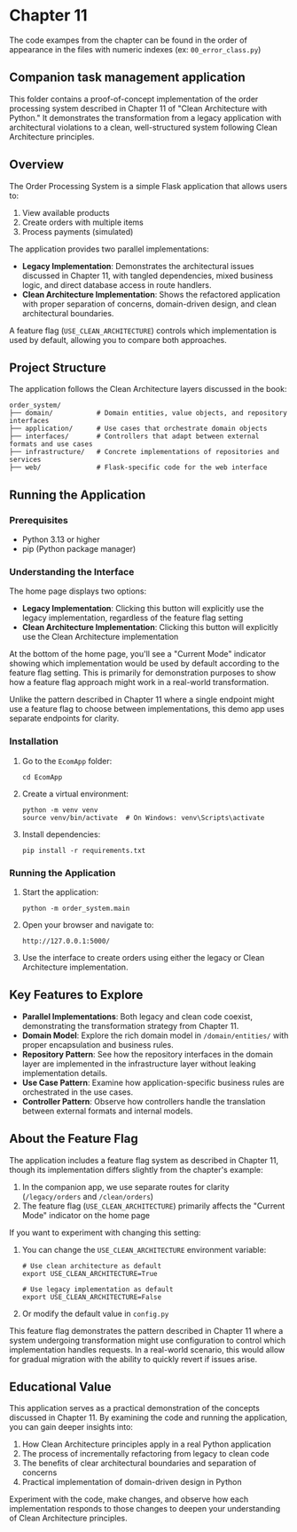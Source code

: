 # Chapter 11

The code exampes from the chapter can be found in the order of appearance in the files with numeric indexes (ex:
`00_error_class.py`)

## Companion task management application

This folder contains a proof-of-concept implementation of the order processing system described in Chapter 11 of "Clean Architecture with Python." It demonstrates the transformation from a legacy application with architectural violations to a clean, well-structured system following Clean Architecture principles.

## Overview

The Order Processing System is a simple Flask application that allows users to:

1. View available products
2. Create orders with multiple items
3. Process payments (simulated)

The application provides two parallel implementations:

- **Legacy Implementation**: Demonstrates the architectural issues discussed in Chapter 11, with tangled dependencies, mixed business logic, and direct database access in route handlers.
- **Clean Architecture Implementation**: Shows the refactored application with proper separation of concerns, domain-driven design, and clean architectural boundaries.

A feature flag (`USE_CLEAN_ARCHITECTURE`) controls which implementation is used by default, allowing you to compare both approaches.

## Project Structure

The application follows the Clean Architecture layers discussed in the book:

```
order_system/
├── domain/           # Domain entities, value objects, and repository interfaces
├── application/      # Use cases that orchestrate domain objects
├── interfaces/       # Controllers that adapt between external formats and use cases
├── infrastructure/   # Concrete implementations of repositories and services
├── web/              # Flask-specific code for the web interface
```

## Running the Application

### Prerequisites

- Python 3.13 or higher
- pip (Python package manager)

### Understanding the Interface

The home page displays two options:
- **Legacy Implementation**: Clicking this button will explicitly use the legacy implementation, regardless of the feature flag setting
- **Clean Architecture Implementation**: Clicking this button will explicitly use the Clean Architecture implementation

At the bottom of the home page, you'll see a "Current Mode" indicator showing which implementation would be used by default according to the feature flag setting. This is primarily for demonstration purposes to show how a feature flag approach might work in a real-world transformation.

Unlike the pattern described in Chapter 11 where a single endpoint might use a feature flag to choose between implementations, this demo app uses separate endpoints for clarity.

### Installation

1. Go to the `EcomApp` folder:
   ```
   cd EcomApp
   ```

2. Create a virtual environment:
   ```
   python -m venv venv
   source venv/bin/activate  # On Windows: venv\Scripts\activate
   ```

3. Install dependencies:
   ```
   pip install -r requirements.txt
   ```

### Running the Application

1. Start the application:
   ```
   python -m order_system.main
   ```

2. Open your browser and navigate to:
   ```
   http://127.0.0.1:5000/
   ```

3. Use the interface to create orders using either the legacy or Clean Architecture implementation.

## Key Features to Explore

- **Parallel Implementations**: Both legacy and clean code coexist, demonstrating the transformation strategy from Chapter 11.
- **Domain Model**: Explore the rich domain model in `/domain/entities/` with proper encapsulation and business rules.
- **Repository Pattern**: See how the repository interfaces in the domain layer are implemented in the infrastructure layer without leaking implementation details.
- **Use Case Pattern**: Examine how application-specific business rules are orchestrated in the use cases.
- **Controller Pattern**: Observe how controllers handle the translation between external formats and internal models.

## About the Feature Flag

The application includes a feature flag system as described in Chapter 11, though its implementation differs slightly from the chapter's example:

1. In the companion app, we use separate routes for clarity (`/legacy/orders` and `/clean/orders`)
2. The feature flag (`USE_CLEAN_ARCHITECTURE`) primarily affects the "Current Mode" indicator on the home page

If you want to experiment with changing this setting:

1. You can change the `USE_CLEAN_ARCHITECTURE` environment variable:
   ```
   # Use clean architecture as default
   export USE_CLEAN_ARCHITECTURE=True
   
   # Use legacy implementation as default
   export USE_CLEAN_ARCHITECTURE=False
   ```

2. Or modify the default value in `config.py`

This feature flag demonstrates the pattern described in Chapter 11 where a system undergoing transformation might use configuration to control which implementation handles requests. In a real-world scenario, this would allow for gradual migration with the ability to quickly revert if issues arise.

## Educational Value

This application serves as a practical demonstration of the concepts discussed in Chapter 11. By examining the code and running the application, you can gain deeper insights into:

1. How Clean Architecture principles apply in a real Python application
2. The process of incrementally refactoring from legacy to clean code
3. The benefits of clear architectural boundaries and separation of concerns
4. Practical implementation of domain-driven design in Python

Experiment with the code, make changes, and observe how each implementation responds to those changes to deepen your understanding of Clean Architecture principles.